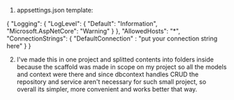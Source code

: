 1. appsettings.json template:

{
  "Logging": {
    "LogLevel": {
      "Default": "Information",
      "Microsoft.AspNetCore": "Warning"
    }
  },
  "AllowedHosts": "*",
  "ConnectionStrings": {
    "DefaultConnection" : "put your connection string here"
  }
}


2. I've made this in one project and splitted contents into folders inside because the scaffold was made in scope on my project so all the models and context were there and
    since dbcontext handles CRUD the repository and service aren't necessary for such small project, so overall its simpler, more convenient and works better that way.
  
